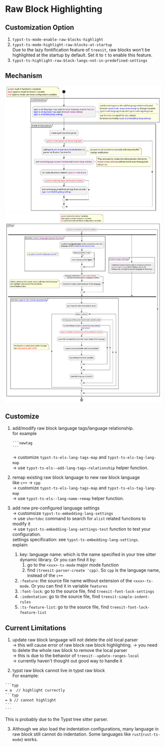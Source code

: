 # Raw Block Highlighting

## Customization Option
1. `typst-ts-mode-enable-raw-blocks-highlight`  
2. `typst-ts-mode-highlight-raw-blocks-at-startup`  
Due to the lazy fontification feature of `treesit`, raw blocks won't be 
highlighted at the startup by default. Set it to `t` to enable this feature.
3. `typst-ts-highlight-raw-block-langs-not-in-predefined-settings`

## Mechanism

![0](../assets/raw-block-highlighting-mechanism-explain-0.png)  
![1](../assets/raw-block-highlighting-mechanism-explain-1.png)  

## Customize
1. add/modify raw block language tags/language relationship.  
   for example   
   ~~~typst
   ```newtag
   ```
   ~~~
   -> customize `typst-ts-els-lang-tags-map` and `typst-ts-els-tag-lang-map`   
   -> use `typst-ts-els--add-lang-tags-relationship` helper function.  
2. remap existing raw block language to new raw block language  
   like `c++` -> `cpp`  
   -> customize `typst-ts-els-lang-tags-map` and `typst-ts-els-tag-lang-map`  
   -> use `typst-ts-els--lang-name-remap` helper function.  
   
3. add new pre-configured language settings  
   -> customsize `typst-ts-embedding-lang-settings`  
   -> use `shortdoc` command to search for `alist` related functions to modify it  
   -> use `typst-ts-embedding-lang-settings-test` function to test your configuration.  
   settings specification: see `typst-ts-embedding-lang-settings`.  
   explain:  
   1. key: language name: which is the name specified in your tree sitter dynamic library. Or you can find it by:   
      1. go to the `<xxx>-ts-mode` major mode function  
      2. find `(treesit-parser-create 'cpp)`. So `cpp` is the language name, instead
      of the `c++`  
   2. `:feature`: the source file name without extension of the `<xxx>-ts-mode`. Or
      you can find it in variable `features`  
   3. `:font-lock`: go to the source file, find `treesit-font-lock-settings`  
   4. `:indentation`: go to the source file, find `treesit-simple-indent-rules`  
   5. `:ts-feature-list`: go to the source file, find `treesit-font-lock-feature-list`  

## Current Limitations

1. update raw block language will not delete the old local parser  
   -> this will cause error of raw block raw block highlighting.
   -> you need to delete the whole raw block to remove the local parser  
   -> this is due to the behavior of `treesit--update-ranges-local`  
   -> currently haven't thought out good way to handle it  
   
2. typst raw block cannot live in typst raw block  
For example:
~~~typst
```typ
= a  // highlight currectly
```typ
= b // cannot highlight
```
```
~~~
This is probably due to the Typst tree sitter parser.

3. Although we also load the indentation configurations, many language in raw block
still cannot do indentation. Some languages like `rust`(`rust-ts-mode`) works.
